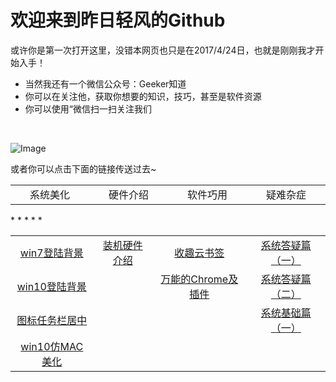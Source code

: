 # 欢迎来到昨日轻风的Github

或许你是第一次打开这里，没错本网页也只是在2017/4/24日，也就是刚刚我才开始入手！

- 当然我还有一个微信公众号：Geeker知道
- 你可以在关注他，获取你想要的知识，技巧，甚至是软件资源
- 你可以使用“微信扫一扫关注我们
<br/>

  ![Image](https://zjt4869.github.io/windson.github.com/Geeker.jpg)

或者你可以点击下面的链接传送过去~
<br/>
<table width=700><tr>

<td align=center width=154>系统美化</td> 
<td align=center width=154>硬件介绍</td>
<td align=center width=154>软件巧用</td>
<td align=center width=154>疑难杂症</td>
</tr>
</table>
* * * * * 
<table width=700>
<tr>
<td align=center>
<a href="http://mp.weixin.qq.com/s/UWeJQqNZnYdtkAxS4A7Xfg">win7登陆背景</a>
</td>
<td align=center>
<a href="http://mp.weixin.qq.com/s/0ZSJg-Kolqqfr0At-5giww">装机硬件介绍</a>
</td>
<td align=center>
<a href="http://mp.weixin.qq.com/s/-Udmroq-6lHtjlegozBllA">收趣云书签</a>
</td>
<td align=center>
<a href="http://mp.weixin.qq.com/s/UzLyi_SqJPuN9Yi1np1inw">系统答疑篇（一）</a>
</td>
</tr>

<tr>
<td align=center>
<a href="http://mp.weixin.qq.com/s/jkLIOggPZxOLqhwdsiU7kg">win10登陆背景</a>
</td>
<td align=center>
</td>
<td align=center>
<a href="http://mp.weixin.qq.com/s/dzqq_SEgI62AmPEO_dioAA">万能的Chrome及插件</a>
</td>
<td align=center>
<a href="http://mp.weixin.qq.com/s/mtPlb5lzoCIdLQGvkgfuMA">系统答疑篇（二）</a>
</td>
</tr>

<tr>
<td align=center>
<a href="http://mp.weixin.qq.com/s/oxUzTgud9GWKsKXJcS62_Q">图标任务栏居中</a>
</td>
<td align=center>
</td>
<td align=center>
</td>
<td align=center>
<a href="http://mp.weixin.qq.com/s/rpNt9nziQenRssz0f30YpQ">系统基础篇（一）</a>
</td>
</tr>

<tr>
<td align=center>
<a href="http://mp.weixin.qq.com/s/FnAyy_qchjGPLqMfC_Um-w">win10仿MAC 美化</a>
</td>
<td align=center>
</td>
<td align=center>
</td>
<td align=center>
</td>
</tr>
